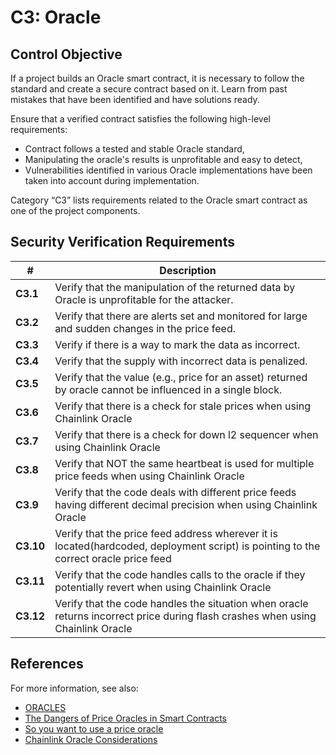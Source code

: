 # C3: Oracle

## Control Objective

If a project builds an Oracle smart contract, it is necessary to follow the standard and create a secure contract based on it. Learn from past mistakes that have been identified and have solutions ready.

Ensure that a verified contract satisfies the following high-level requirements:
* Contract follows a tested and stable Oracle standard,
* Manipulating the oracle's results is unprofitable and easy to detect,
* Vulnerabilities identified in various Oracle implementations have been taken into account during implementation.

Category “C3” lists requirements related to the Oracle smart contract as one of the project components.

## Security Verification Requirements

| # | Description |
| --- | --- |
| **C3.1** | Verify that the manipulation of the returned data by Oracle is unprofitable for the attacker. |
| **C3.2** | Verify that there are alerts set and monitored for large and sudden changes in the price feed. |
| **C3.3** | Verify if there is a way to mark the data as incorrect. |
| **C3.4** | Verify that the supply with incorrect data is penalized. |
| **C3.5** | Verify that the value (e.g., price for an asset) returned by oracle cannot be influenced in a single block. |
| **C3.6** | Verify that there is a check for stale prices when using Chainlink Oracle |
| **C3.7** | Verify that there is a check for down l2 sequencer when using Chainlink Oracle  |
| **C3.8** | Verify that NOT the same heartbeat is used for multiple price feeds when using Chainlink Oracle |
| **C3.9** | Verify that the code deals with different price feeds having different decimal precision when using Chainlink Oracle  |
| **C3.10** | Verify that the price feed address wherever it is located(hardcoded, deployment script) is pointing to the correct oracle price feed |
| **C3.11** | Verify that the code handles calls to the oracle if they potentially revert when using Chainlink Oracle |
| **C3.12** | Verify that the code handles the situation when oracle returns incorrect price during flash crashes when using Chainlink Oracle |


## References

For more information, see also:

* [ORACLES](https://ethereum.org/en/developers/docs/oracles/)
* [The Dangers of Price Oracles in Smart Contracts](https://www.youtube.com/watch?v=YGO7nzpXCeA)
* [So you want to use a price oracle](https://samczsun.com/so-you-want-to-use-a-price-oracle/)
* [Chainlink Oracle Considerations](https://medium.com/cyfrin/chainlink-oracle-defi-attacks-93b6cb6541bf#00ac)

